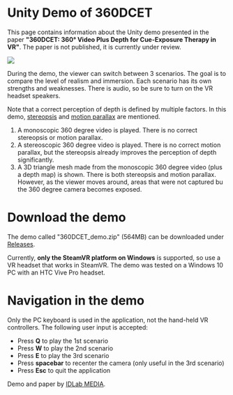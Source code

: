 # Unity Demo of 360DCET

This page contains information about the Unity demo presented in the paper __"360DCET: 360&deg; Video Plus Depth for Cue-Exposure Therapy in VR"__. The paper is not published, it is currently under review.

<img src="https://github.com/IDLabMedia/360DCET/blob/main/docs/demo.gif"/> 

During the demo, the viewer can switch between 3 scenarios. The goal is to compare the level of realism and immersion. Each scenario has its own strengths and weaknesses. There is audio, so be sure to turn on the VR headset speakers.

Note that a correct perception of depth is defined by multiple factors. In this demo, [stereopsis](https://en.wikipedia.org/wiki/Stereopsis) and [motion parallax](https://en.wikipedia.org/wiki/Parallax) are mentioned.

1. A monoscopic 360 degree video is played. There is no correct stereopsis or motion parallax.
2. A stereoscopic 360 degree video is played. There is no correct motion parallax, but the stereopsis already improves the perception of depth significantly.
3. A 3D triangle mesh made from the monoscopic 360 degree video (plus a depth map) is shown. There is both stereopsis and motion parallax. However, as the viewer moves around, areas that were not captured bu the 360 degree camera becomes exposed.

# Download the demo

The demo called "360DCET_demo.zip" (564MB) can be downloaded under [Releases](https://github.com/IDLabMedia/360DCET/releases).

Currently, **only the SteamVR platform on Windows** is supported, so use a VR headset that works in SteamVR. The demo was tested on a Windows 10 PC with an HTC Vive Pro headset. 

# Navigation in the demo

Only the PC keyboard is used in the application, not the hand-held VR controllers. The following user input is accepted:

- Press **Q** to play the 1st scenario
- Press **W** to play the 2nd scenario
- Press **E** to play the 3rd scenario
- Press **spacebar** to recenter the camera (only useful in the 3rd scenario)
- Press **Esc** to quit the application

Demo and paper by [IDLab MEDIA](https://media.idlab.ugent.be/).
